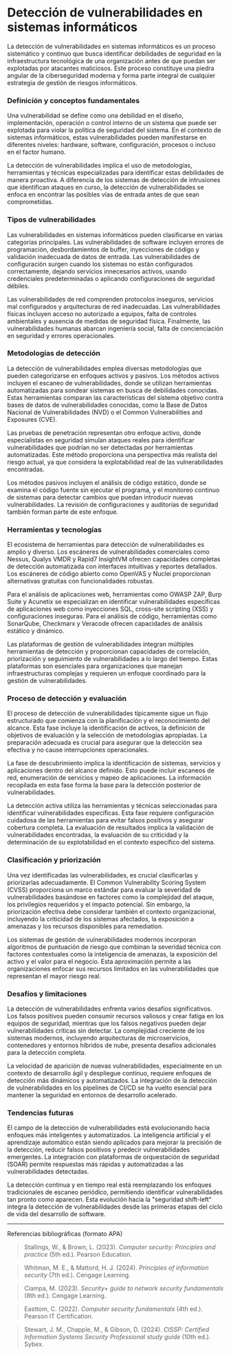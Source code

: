# Detección de vulnerabilidades en sistemas informáticos

La detección de vulnerabilidades en sistemas informáticos es un proceso sistemático y continuo que busca identificar debilidades de seguridad en la infraestructura tecnológica de una organización antes de que puedan ser explotadas por atacantes maliciosos. Este proceso constituye una piedra angular de la ciberseguridad moderna y forma parte integral de cualquier estrategia de gestión de riesgos informáticos.

### Definición y conceptos fundamentales

Una vulnerabilidad se define como una debilidad en el diseño, implementación, operación o control interno de un sistema que puede ser explotada para violar la política de seguridad del sistema. En el contexto de sistemas informáticos, estas vulnerabilidades pueden manifestarse en diferentes niveles: hardware, software, configuración, procesos o incluso en el factor humano.

La detección de vulnerabilidades implica el uso de metodologías, herramientas y técnicas especializadas para identificar estas debilidades de manera proactiva. A diferencia de los sistemas de detección de intrusiones que identifican ataques en curso, la detección de vulnerabilidades se enfoca en encontrar las posibles vías de entrada antes de que sean comprometidas.

### Tipos de vulnerabilidades

Las vulnerabilidades en sistemas informáticos pueden clasificarse en varias categorías principales. Las vulnerabilidades de software incluyen errores de programación, desbordamientos de buffer, inyecciones de código y validación inadecuada de datos de entrada. Las vulnerabilidades de configuración surgen cuando los sistemas no están configurados correctamente, dejando servicios innecesarios activos, usando credenciales predeterminadas o aplicando configuraciones de seguridad débiles.

Las vulnerabilidades de red comprenden protocolos inseguros, servicios mal configurados y arquitecturas de red inadecuadas. Las vulnerabilidades físicas incluyen acceso no autorizado a equipos, falta de controles ambientales y ausencia de medidas de seguridad física. Finalmente, las vulnerabilidades humanas abarcan ingeniería social, falta de concienciación en seguridad y errores operacionales.

### Metodologías de detección

La detección de vulnerabilidades emplea diversas metodologías que pueden categorizarse en enfoques activos y pasivos. Los métodos activos incluyen el escaneo de vulnerabilidades, donde se utilizan herramientas automatizadas para sondear sistemas en busca de debilidades conocidas. Estas herramientas comparan las características del sistema objetivo contra bases de datos de vulnerabilidades conocidas, como la Base de Datos Nacional de Vulnerabilidades (NVD) o el Common Vulnerabilities and Exposures (CVE).

Las pruebas de penetración representan otro enfoque activo, donde especialistas en seguridad simulan ataques reales para identificar vulnerabilidades que podrían no ser detectadas por herramientas automatizadas. Este método proporciona una perspectiva más realista del riesgo actual, ya que considera la explotabilidad real de las vulnerabilidades encontradas.

Los métodos pasivos incluyen el análisis de código estático, donde se examina el código fuente sin ejecutar el programa, y el monitoreo continuo de sistemas para detectar cambios que puedan introducir nuevas vulnerabilidades. La revisión de configuraciones y auditorías de seguridad también forman parte de este enfoque.

### Herramientas y tecnologías

El ecosistema de herramientas para detección de vulnerabilidades es amplio y diverso. Los escáneres de vulnerabilidades comerciales como Nessus, Qualys VMDR y Rapid7 InsightVM ofrecen capacidades completas de detección automatizada con interfaces intuitivas y reportes detallados. Los escáneres de código abierto como OpenVAS y Nuclei proporcionan alternativas gratuitas con funcionalidades robustas.

Para el análisis de aplicaciones web, herramientas como OWASP ZAP, Burp Suite y Acunetix se especializan en identificar vulnerabilidades específicas de aplicaciones web como inyecciones SQL, cross-site scripting (XSS) y configuraciones inseguras. Para el análisis de código, herramientas como SonarQube, Checkmarx y Veracode ofrecen capacidades de análisis estático y dinámico.

Las plataformas de gestión de vulnerabilidades integran múltiples herramientas de detección y proporcionan capacidades de correlación, priorización y seguimiento de vulnerabilidades a lo largo del tiempo. Estas plataformas son esenciales para organizaciones que manejan infraestructuras complejas y requieren un enfoque coordinado para la gestión de vulnerabilidades.

### Proceso de detección y evaluación

El proceso de detección de vulnerabilidades típicamente sigue un flujo estructurado que comienza con la planificación y el reconocimiento del alcance. Esta fase incluye la identificación de activos, la definición de objetivos de evaluación y la selección de metodologías apropiadas. La preparación adecuada es crucial para asegurar que la detección sea efectiva y no cause interrupciones operacionales.

La fase de descubrimiento implica la identificación de sistemas, servicios y aplicaciones dentro del alcance definido. Esto puede incluir escaneos de red, enumeración de servicios y mapeo de aplicaciones. La información recopilada en esta fase forma la base para la detección posterior de vulnerabilidades.

La detección activa utiliza las herramientas y técnicas seleccionadas para identificar vulnerabilidades específicas. Esta fase requiere configuración cuidadosa de las herramientas para evitar falsos positivos y asegurar cobertura completa. La evaluación de resultados implica la validación de vulnerabilidades encontradas, la evaluación de su criticidad y la determinación de su explotabilidad en el contexto específico del sistema.

### Clasificación y priorización

Una vez identificadas las vulnerabilidades, es crucial clasificarlas y priorizarlas adecuadamente. El Common Vulnerability Scoring System (CVSS) proporciona un marco estándar para evaluar la severidad de vulnerabilidades basándose en factores como la complejidad del ataque, los privilegios requeridos y el impacto potencial. Sin embargo, la priorización efectiva debe considerar también el contexto organizacional, incluyendo la criticidad de los sistemas afectados, la exposición a amenazas y los recursos disponibles para remediation.

Los sistemas de gestión de vulnerabilidades modernos incorporan algoritmos de puntuación de riesgo que combinan la severidad técnica con factores contextuales como la inteligencia de amenazas, la exposición del activo y el valor para el negocio. Esta aproximación permite a las organizaciones enfocar sus recursos limitados en las vulnerabilidades que representan el mayor riesgo real.

### Desafíos y limitaciones

La detección de vulnerabilidades enfrenta varios desafíos significativos. Los falsos positivos pueden consumir recursos valiosos y crear fatiga en los equipos de seguridad, mientras que los falsos negativos pueden dejar vulnerabilidades críticas sin detectar. La complejidad creciente de los sistemas modernos, incluyendo arquitecturas de microservicios, contenedores y entornos híbridos de nube, presenta desafíos adicionales para la detección completa.

La velocidad de aparición de nuevas vulnerabilidades, especialmente en un contexto de desarrollo ágil y despliegue continuo, requiere enfoques de detección más dinámicos y automatizados. La integración de la detección de vulnerabilidades en los pipelines de CI/CD se ha vuelto esencial para mantener la seguridad en entornos de desarrollo acelerado.

### Tendencias futuras

El campo de la detección de vulnerabilidades está evolucionando hacia enfoques más inteligentes y automatizados. La inteligencia artificial y el aprendizaje automático están siendo aplicados para mejorar la precisión de la detección, reducir falsos positivos y predecir vulnerabilidades emergentes. La integración con plataformas de orquestación de seguridad (SOAR) permite respuestas más rápidas y automatizadas a las vulnerabilidades detectadas.

La detección continua y en tiempo real está reemplazando los enfoques tradicionales de escaneo periódico, permitiendo identificar vulnerabilidades tan pronto como aparecen. Esta evolución hacia la "seguridad shift-left" integra la detección de vulnerabilidades desde las primeras etapas del ciclo de vida del desarrollo de software.

__________________
Referencias bibliográficas (formato APA)

> Stallings, W., & Brown, L. (2023). *Computer security: Principles and practice* (5th ed.). Pearson Education. 

> Whitman, M. E., & Mattord, H. J. (2024). *Principles of information security* (7th ed.). Cengage Learning.

> Ciampa, M. (2023). *Security+ guide to network security fundamentals* (8th ed.). Cengage Learning.

> Easttom, C. (2022). *Computer security fundamentals* (4th ed.). Pearson IT Certification.

> Stewart, J. M., Chapple, M., & Gibson, D. (2024). *CISSP: Certified Information Systems Security Professional study guide* (10th ed.). Sybex.
